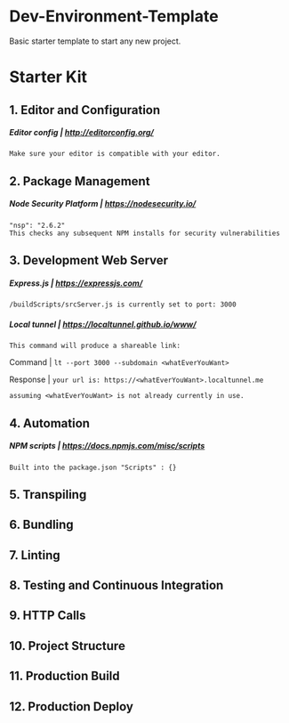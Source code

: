 # Dev-Environment-Template
Basic starter template to start any new project.

# Starter Kit

## 1. Editor and Configuration

##### Editor config | http://editorconfig.org/
    Make sure your editor is compatible with your editor.

## 2. Package Management

##### Node Security Platform | https://nodesecurity.io/
    "nsp": "2.6.2"
    This checks any subsequent NPM installs for security vulnerabilities


## 3. Development Web Server

##### Express.js | https://expressjs.com/
    /buildScripts/srcServer.js is currently set to port: 3000


##### Local tunnel | https://localtunnel.github.io/www/

    This command will produce a shareable link:

Command | `lt --port 3000 --subdomain <whatEverYouWant>`

Response | `your url is: https://<whatEverYouWant>.localtunnel.me`

    assuming <whatEverYouWant> is not already currently in use.


## 4. Automation

##### NPM scripts | https://docs.npmjs.com/misc/scripts

    Built into the package.json "Scripts" : {}


## 5. Transpiling

## 6. Bundling

## 7. Linting

## 8. Testing and Continuous Integration

## 9. HTTP Calls

## 10. Project Structure

## 11. Production Build

## 12. Production Deploy
